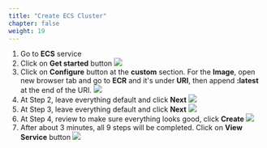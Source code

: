 ```yaml
---
title: "Create ECS Cluster"
chapter: false
weight: 19
---
```


1. Go to **ECS** service
1. Click on **Get started** button
![](/images/ecs-01.png)
1. Click on **Configure** button at the **custom** section. For the **Image**, open new browser tab and go to **ECR** and it's under **URI**, then append **:latest** at the end of the URI.
![](/images/ecs-task.png)
1. At Step 2, leave everything default and click **Next**
![](/images/ecs-02.png)
1. At Step 3, leave everything default and click **Next**
![](/images/ecs-03.png)
1. At Step 4, review to make sure everything looks good, click **Create**
![](/images/ecs-04.png)
1. After about 3 minutes, all 9 steps will be completed. Click on **View Service** button
![](/images/ecs-done.png)

